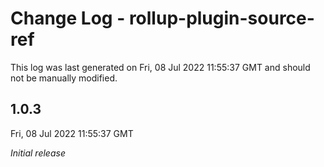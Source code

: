 # Change Log - rollup-plugin-source-ref

This log was last generated on Fri, 08 Jul 2022 11:55:37 GMT and should not be manually modified.

## 1.0.3
Fri, 08 Jul 2022 11:55:37 GMT

_Initial release_

